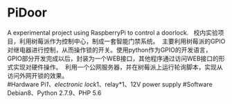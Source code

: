 # PiDoor
A experimental project using RaspberryPi to control a doorlock.  
校内实验项目，利用树莓派作为控制中心，制成一套智能门禁系统。  主要利用树莓派的GPIO对继电器进行控制，从而操作锁的开关。使用python作为GPIO的开发语言，GPIO部分开发完成以后，封装为一个WEB接口，其他程序通过访问WEB接口的形式实现对硬件操作。  利用一个公网服务器，并在树莓派上运行轮询脚本，实现从访问外网开锁的效果。  
#Hardware
Pi*1、electronic lock*1、relay*1、12V power supply
#Software
Debian8、Python 2.7.9、PHP 5.6  
